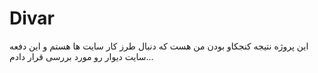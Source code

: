 # Divar
این پروژه نتیجه کنجکاو بودن من هست که دنبال طرز کار سایت ها هستم و این دفعه سایت دیوار رو مورد بررسی قرار دادم...
